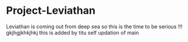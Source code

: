 # Project-Leviathan
Leviathan is coming out from deep sea so this is the time to be serious !!!
gkjhgjkhkjhkj
this is added by titu
self updation of main
